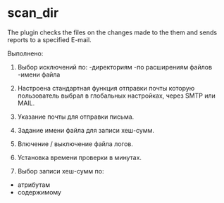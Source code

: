 # scan_dir
The plugin checks the files on the changes made to the them and sends reports to a specified E-mail.

Выполнено:

1. Выбор исключений по:
-директориям
-по расширениям файлов
-имени файла

2. Настроена стандартная функция отправки почты которую пользователь выбрал в глобальных настройках, через SMTP или MAIL.

3. Указание почты для отправки письма.

4. Задание имени файла для записи хеш-сумм.

5. Влючение / выключение файла логов.

6. Установка времени проверки в минутах.

7. Выбор записи хеш-сумм по:
- атрибутам
- содержимому
